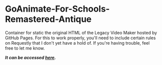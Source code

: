 # GoAnimate-For-Schools-Remastered-Antique
Container for static the original HTML of the Legacy Video Maker hosted by GitHub Pages. For this to work properly, you'll need to include certain rules on Requestly that I don't yet have a hold of. If you're having trouble, feel free to let me know.

***It can be accessed [here](https://skpgpetang.github.io/GoAnimate-For-Schools-Remastered-Antique).***
